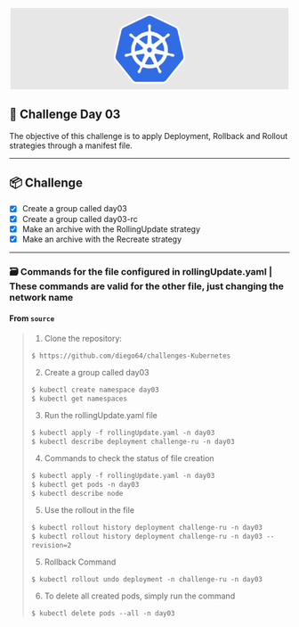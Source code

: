<p align="center">
  <img src="img.shields.io/image/capa.png" width="500" alt="Capa" /></a>
</p>

## 📝 Challenge Day 03

The objective of this challenge is to apply Deployment, Rollback and Rollout strategies through a manifest file.

---

## 📦️ Challenge

- [x] Create a group called day03
- [x] Create a group called day03-rc
- [x] Make an archive with the RollingUpdate strategy
- [x] Make an archive with the Recreate strategy

---

### 🗃️ Commands for the file configured in rollingUpdate.yaml | These commands are valid for the other file, just changing the network name

<h4>From <code>source</code></h4>

> 1. Clone the repository:
>
> ```console
> $ https://github.com/diego64/challenges-Kubernetes
> ```
>
> 2. Create a group called day03
> ```console
> $ kubectl create namespace day03
> $ kubectl get namespaces
> ```
>
> 3. Run the rollingUpdate.yaml file
> ```console
> $ kubectl apply -f rollingUpdate.yaml -n day03
> $ kubectl describe deployment challenge-ru -n day03
> ```
> 4. Commands to check the status of file creation
> ```console
> $ kubectl apply -f rollingUpdate.yaml -n day03
> $ kubectl get pods -n day03
> $ kubectl describe node
> ```
> 5. Use the rollout in the file
> ```console
> $ kubectl rollout history deployment challenge-ru -n day03
> $ kubectl rollout history deployment challenge-ru -n day03 --revision=2
> ```
> 5. Rollback Command
> ```console
> $ kubectl rollout undo deployment -n challenge-ru -n day03
> ```
> 6. To delete all created pods, simply run the command
> ```console
> $ kubectl delete pods --all -n day03
> ```